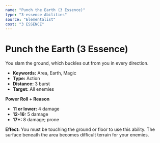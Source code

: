 ```yaml
---
name: "Punch the Earth (3 Essence)"
type: "3-essence Abilities"
source: "Elementalist"
cost: "3 ESSENCE"
---
```


# Punch the Earth (3 Essence)

You slam the ground, which buckles out from you in every direction.

- **Keywords:** Area, Earth, Magic
- **Type:** Action
- **Distance:** 3 burst
- **Target:** All enemies

**Power Roll + Reason**

- **11 or lower:** 4 damage
- **12-16:** 5 damage
- **17+:** 8 damage; prone

**Effect:** You must be touching the ground or floor to use this ability. The surface beneath the area becomes difficult terrain for your enemies.
